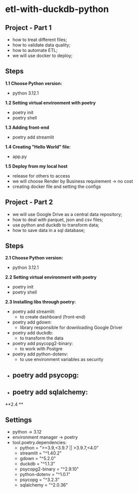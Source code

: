 # etl-with-duckdb-python

## Project - Part 1

- how to treat different files;
- how to validate data quality;
- how to automate ETL;
- we will use docker to deploy;


## Steps
**1.1 Choose Python version:**
- python 3.12.1

**1.2 Setting virtual environment with poetry**
- poetry init
- poetry shell

**1.3 Adding front-end**
- poetry add streamlit

**1.4 Creating "Hello World" file:**
- app.py

**1.5 Deploy from my local host**
- release for others to access
- we will choose Render by Business requirement -> no cost
- creating docker file and setting the configs


## Project - Part 2

- we will use Google Drive as a central data repository;
- how to deal with parquet, json and csv files;
- use python and duckdb to transform data;
- how to save data in a sql database;


## Steps
**2.1 Choose Python version:**
- python 3.12.1

**2.2 Setting virtual environment with poetry**
- poetry init
- poetry shell

**2.3 Installing libs through poetry:**
- poetry add streamlit:
    - to create dashboard (front-end)
- poetry add gdown:
    - library responsible for downloading Google Driver
- poetry add duckdb:
    - to transform the data
- poetry add psycopg2-binary:
    - to work with Postgre
- poetry add python-dotenv:
    - to use environment variables as security
- poetry add psycopg:
    - 
- poetry add sqlalchemy:
    - 

**2.4 **


## Settings
- python -> 3.12
- environment manager -> poetry
- tool.poetry.dependencies:
    - python = ">=3.9,<3.9.7 || >3.9.7,<4.0"
    - streamlit = "^1.40.2"
    - gdown = "^5.2.0"
    - duckdb = "^1.1.3"
    - psycopg2-binary = "^2.9.10"
    - python-dotenv = "^1.0.1"
    - psycopg = "^3.2.3"
    - sqlalchemy = "^2.0.36"